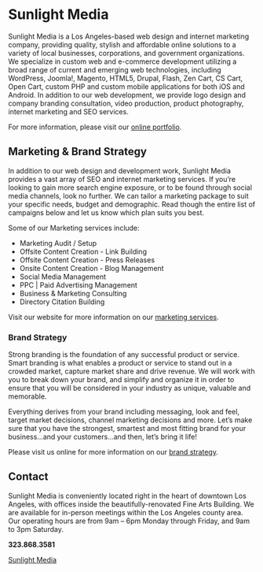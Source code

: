 # Sunlight Media

Sunlight Media is a Los Angeles-based web design and internet marketing company, providing quality, stylish and affordable online solutions to a variety of local businesses, corporations, and government organizations. We specialize in custom web and e-commerce development utilizing a broad range of current and emerging web technologies, including WordPress, Joomla!, Magento, HTML5, Drupal, Flash, Zen Cart, CS Cart, Open Cart, custom PHP and custom mobile applications for both iOS and Android.
In addition to our web development, we provide logo design and company branding consultation, video production, product photography, internet marketing and SEO services.

For more information, please visit our [online portfolio](https://sunlightmedia.org).

## Marketing & Brand Strategy

In addition to our web design and development work, Sunlight Media provides a vast array of SEO and internet marketing services. If you’re looking to gain more search engine exposure, or to be found through social media channels, look no further. We can tailor a marketing package to suit your specific needs, budget and demographic. Read though the entire list of campaigns below and let us know which plan suits you best.

Some of our Marketing services include:

- Marketing Audit / Setup
- Offsite Content Creation - Link Building
- Offsite Content Creation - Press Releases
- Onsite Content Creation - Blog Management
- Social Media Management
- PPC | Paid Advertising Management
- Business & Marketing Consulting
- Directory Citation Building

Visit our website for more information on our [marketing services](https://sunlightmedia.org/services/seo-pro/).

### Brand Strategy

Strong branding is the foundation of any successful product or service. Smart branding is what enables a product or service to stand out in a crowded market, capture market share and drive revenue. We will work with you to break down your brand, and simplify and organize it in order to ensure that you will be considered in your industry as unique, valuable and memorable.

Everything derives from your brand including messaging, look and feel, target market decisions, channel marketing decisions and more. Let’s make sure that you have the strongest, smartest and most fitting brand for your business…and your customers…and then, let’s bring it life!

Please visit us online for more information on our [brand strategy](https://sunlightmedia.org/services/brand-strategy/).

## Contact

Sunlight Media is conveniently located right in the heart of downtown Los Angeles, with offices inside the beautifully-renovated Fine Arts Building. We are available for in-person meetings within the Los Angeles county area. Our operating hours are from 9am – 6pm Monday through Friday, and 9am to 3pm Saturday.

**323.868.3581**

<a href="https://sunlightmedia.org" target="_blank">Sunlight Media</a>

